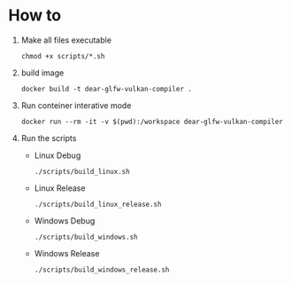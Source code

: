 # How to

1. Make all files executable

    ```shell
    chmod +x scripts/*.sh
    ```

2. build image

    ```shell
    docker build -t dear-glfw-vulkan-compiler .
    ```

3. Run conteiner interative mode

    ```shell
    docker run --rm -it -v $(pwd):/workspace dear-glfw-vulkan-compiler
    ```

4. Run the scripts

    - Linux Debug

        ```shell
        ./scripts/build_linux.sh
        ```

    - Linux Release

        ```shell
        ./scripts/build_linux_release.sh
        ```

    - Windows Debug

        ```shell
        ./scripts/build_windows.sh
        ```

    - Windows Release

        ```shell
        ./scripts/build_windows_release.sh
        ```
